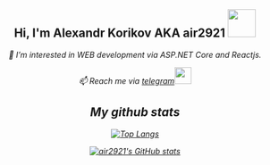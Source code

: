 <div align="center">
<h2> Hi, I'm Alexandr Korikov AKA air2921 <img src="https://media.giphy.com/media/mGcNjsfWAjY5AEZNw6/giphy.gif" width="50"></h2>
<p><em>👀 I’m interested in WEB development via ASP.NET Core and Reactjs.
<p><em>📫 Reach me via <a href="https://t.me/air2921">telegram</a><img src="https://media.giphy.com/media/v1.Y2lkPTc5MGI3NjExZmVnMWFpYTF3MTBpNnhqMjlia2lrcmVkYThnbGw4NHJ5YmpuYm1vaSZlcD12MV9pbnRlcm5hbF9naWZfYnlfaWQmY3Q9cw/wlR4kWTnwEyY8RwHKM/giphy.gif" width="30"> 

<h2>My github stats</h1>

[![Top Langs](https://github-readme-stats.vercel.app/api/top-langs/?username=air2921&layout=compact)](https://github.com/anuraghazra/github-readme-stats)

[![air2921's GitHub stats](https://github-readme-stats.vercel.app/api?username=air2921)](https://github.com/anuraghazra/github-readme-stats)

</div>
